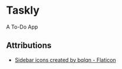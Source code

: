 # Taskly

A To-Do App

## Attributions

- <a href="https://www.flaticon.com/free-icons/sidebar" title="sidebar icons">Sidebar icons created by bqlqn - Flaticon</a>
